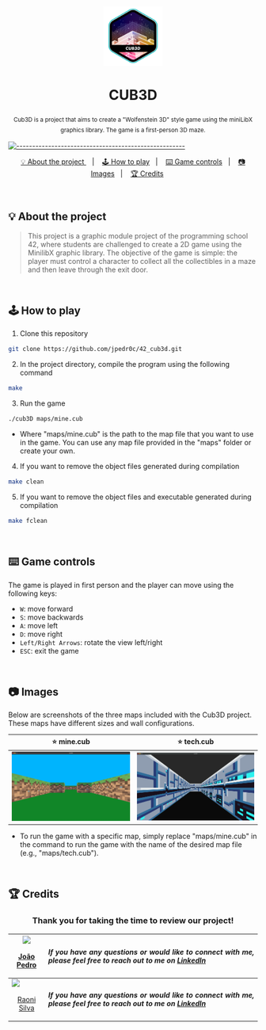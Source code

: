 <p align="center">
<a href="https://github.com/jpedr0c/42_cub3d">
<img src="./image/cub3d.png" height="120" width="120">
</a>
</p>
<h1 align=center>
  <strong> CUB3D </strong>
</h1>

<p align="center">
  <sub> Cub3D is a project that aims to create a "Wolfenstein 3D" style game using the miniLibX graphics library. The game is a first-person 3D maze.
  <sub>
</p>


[![-----------------------------------------------------](https://raw.githubusercontent.com/andreasbm/readme/master/assets/lines/colored.png)](#table-of-contents)

<p align="center">
  <a href="#About"> 💡 About the project </a>&nbsp;&nbsp;&nbsp;|&nbsp;&nbsp;&nbsp;
  <a href="#HowPlay"> 🕹️ How to play</a>&nbsp;&nbsp;&nbsp;|&nbsp;&nbsp;&nbsp;
  <a href="#Controls"> ⌨️ Game controls</a>&nbsp;&nbsp;&nbsp;|&nbsp;&nbsp;&nbsp;
  <a href="#Images"> 📷 Images</a>&nbsp;&nbsp;&nbsp;|&nbsp;&nbsp;&nbsp;
  <a href="#Credits"> 🏆 Credits</a>&nbsp;&nbsp;&nbsp;&nbsp;&nbsp;&nbsp;
</p>

<br/>

<a id="About"></a>
## 💡 About the project
> This project is a graphic module project of the programming school 42, where students are challenged to create a 2D game using the MinilibX graphic library. The objective of the game is simple: the player must control a character to collect all the collectibles in a maze and then leave through the exit door.

<br/>

<a id="HowPlay"></a>
## 🕹️ How to play

1. Clone this repository
```sh
git clone https://github.com/jpedr0c/42_cub3d.git
```
2. In the project directory, compile the program using the following command
```sh
make
```
3. Run the game
```sh
./cub3D maps/mine.cub
```
- Where "maps/mine.cub" is the path to the map file that you want to use in the game. You can use any map file provided in the "maps" folder or create your own.
4. If you want to remove the object files generated during compilation
```sh
make clean
```
5. If you want to remove the object files and executable generated during compilation
```sh
make fclean
```

<br/>

<a id="Controls"></a>
## ⌨️ Game controls  
The game is played in first person and the player can move using the following keys:

- `W`: move forward  
- `S`: move backwards  
- `A`: move left  
- `D`: move right  
- `Left/Right Arrows`: rotate the view left/right  
- `ESC`: exit the game 

<br/>

 <a id="Images"></a>
## 📷 Images
Below are screenshots of the three maps included with the Cub3D project. These maps have different sizes and wall configurations.

 ⭐ mine.cub | ⭐ tech.cub |
|---|---|
![Map mine](image/img.png) | ![Map tech](image/tech.png)
 
- To run the game with a specific map, simply replace "maps/mine.cub" in the command to run the game with the name of the desired map file (e.g., "maps/tech.cub").

 <br/>
 
 <a id="Credits"></a>
## 🏆 Credits
<h3 align="center">Thank you for taking the time to review our project!</h3>

<div align="center">

| [<img src="https://avatars.githubusercontent.com/u/78514252?v=4" width="120"><br><p align="center"> João Pedro </p>](https://github.com/jpedr0c) | <p align="justify">***If you have any questions or would like to connect with me, please feel free to reach out to me on [LinkedIn](https://www.linkedin.com/in/jpedroc)***</p> |
|---|---|
| [<img src="https://avatars.githubusercontent.com/u/57332018?v=4" width="120"><br><p align="center"> Raoni Silva </p>](https://github.com/raonieqr) | <p align="justify">***If you have any questions or would like to connect with me, please feel free to reach out to me on [LinkedIn](https://www.linkedin.com/in/raonieqr/)***</p> |

</div>
